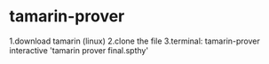 # tamarin-prover

1.download tamarin (linux)
2.clone the file
3.terminal: tamarin-prover interactive 'tamarin prover final.spthy'
